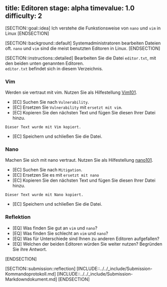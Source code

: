 title: Editoren
stage: alpha
timevalue: 1.0
difficulty: 2
---

[SECTION::goal::idea]
Ich verstehe die Funkstionsweise von `nano` und `vim` in Linux
[ENDSECTION]

[SECTION::background::default]
Systemadministratoren bearbeiten Dateien oft. `nano` und `vim` sind die meist benutzten Editoren in Linux.
[ENDSECTION]

[SECTION::instructions::detailed]
Bearbeiten Sie die Datei `editor.txt`, mit den beiden unten genannten Editoren.  
`editor.txt` befindet sich in diesem Verzeichnis.

### Vim
Werden sie vertraut mit vim. Nutzen Sie als Hilfestellung [Vim101](https://www.linuxfoundation.org/blog/blog/classic-sysadmin-vim-101-a-beginners-guide-to-vim).

- [EC] Suchen Sie nach `Vulnerability`.
- [EC] Ersetzen Sie `Vulnerability` mit `ersetzt mit vim`.
- [EC] Kopieren Sie den nächsten Text und fügen Sie diesen Ihrer Datei hinzu.

```
Dieser Text wurde mit Vim kopiert.
```

- [EC] Speichern und schließen Sie die Datei.

### Nano
Machen Sie sich mit nano vertraut. Nutzen Sie als Hilfestellung [nano101](https://linuxize.com/post/how-to-use-nano-text-editor/).

- [EC] Suchen Sie nach `Mitigation`.
- [EC] Ersetzen Sie es mit `ersetzt mit nano`
- [EC] Kopieren Sie den nächsten Text und fügen Sie diesen Ihrer Datei hinzu.

```
Dieser Text wurde mit Nano kopiert.
```

- [EC] Speichern und schließen Sie die Datei.

### Reflektion
- [EQ] Was finden Sie gut an `vim` und `nano`?
- [EQ] Was finden Sie schlecht an `vim` und `nano`?
- [EQ] Was für Unterschiede sind Ihnen zu anderen Editoren aufgefallen?
- [EQ] Welchen der beiden Editoren würden Sie weiter nutzen? Begründen Sie ihre Antwort.

[ENDSECTION]

[SECTION::submission::reflection]
[INCLUDE::../../_include/Submission-Kommandoprotokoll.md]
[INCLUDE::../../_include/Submission-Markdowndokument.md]
[ENDSECTION]
